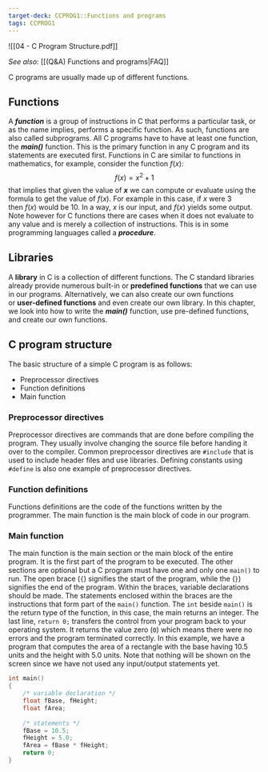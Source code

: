 ```yaml
---
target-deck: CCPROG1::Functions and programs
tags: CCPROG1
---
```


![[04 - C Program Structure.pdf]]

*See also*: [[(Q&A) Functions and programs|FAQ]]

C programs are usually made up of different functions.

## Functions

A **_function_** is a group of instructions in C that performs a particular task, or as the name implies, performs a specific function. As such, functions are also called subprograms. All C programs have to have at least one function, the _**main()**_ function. This is the primary function in any C program and its statements are executed first.
Functions in C are similar to functions in mathematics, for example, consider the function $f(x)$:
$$
f(x) = x^2 + 1
$$
that implies that given the value of _**x**_ we can compute or evaluate using the formula to get the value of $f(x)$. For example in this case, if $x$ were 3 then $f(x)$ would be 10. In a way, $x$ is our input, and $f(x)$ yields some output. Note however for C functions there are cases when it does not evaluate to any value and is merely a collection of instructions. This is in some programming languages called a _**procedure**_.
<!--ID: 1695033971498-->

## Libraries

A **library** in C is a collection of different functions. The C standard libraries already provide numerous built-in or **predefined functions** that we can use in our programs. Alternatively, we can also create our own functions or **user-defined functions** and even create our own library. In this chapter, we look into how to write the _**main()**_ function, use pre-defined functions, and create our own functions.
<!--ID: 1695033971506-->

## C program structure

The basic structure of a simple C program is as follows:
- Preprocessor directives
- Function definitions
- Main function
<!--ID: 1695033971512-->

### Preprocessor directives

Preprocessor directives are commands that are done before compiling the program. They usually involve changing the source file before handing it over to the compiler. Common preprocessor directives are `#include` that is used to include header files and use libraries. Defining constants using `#define` is also one example of preprocessor directives. 
<!--ID: 1695813993897-->

### Function definitions

Functions definitions are the code of the functions written by the programmer. The main function is the main block of code in our program.
<!--ID: 1695813993906-->

### Main function

The main function is the main section or the main block of the entire program. It is the first part of the program to be executed. The other sections are optional but a C program must have one and only one `main()` to run.
The open brace (`{`) signifies the start of the program, while the (`}`) signifies the end of the program. Within the braces, variable declarations should be made. The statements enclosed within the braces are the instructions that form part of the `main()` function. The `int` beside `main()` is the return type of the function, in this case, the main returns an integer. The last line, `return 0;` transfers the control from your program back to your operating system. It returns the value zero (`0`) which means there were no errors and the program terminated correctly. In this example, we have a program that computes the area of a rectangle with the base having 10.5 units and the height with 5.0 units. Note that nothing will be shown on the screen since we have not used any input/output statements yet.
```c
int main()
{
	/* variable declaration */
	float fBase, fHeight;
	float fArea;
	
	/* statements */
	fBase = 10.5;
	fHeight = 5.0;
	fArea = fBase * fHeight;
	return 0;
}
```
<!--ID: 1695034069363-->

